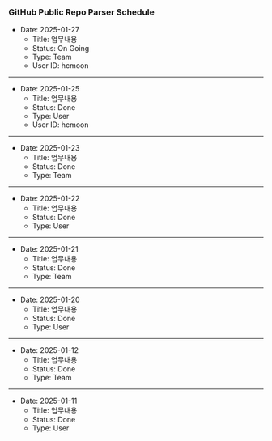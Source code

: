 ### GitHub Public Repo Parser Schedule

- Date: 2025-01-27
  - Title: 업무내용
  - Status: On Going
  - Type: Team
  - User ID: hcmoon

---
- Date: 2025-01-25
  - Title: 업무내용
  - Status: Done
  - Type: User
  - User ID: hcmoon

---
- Date: 2025-01-23
  - Title: 업무내용
  - Status: Done
  - Type: Team

---
- Date: 2025-01-22
  - Title: 업무내용
  - Status: Done
  - Type: User

---
- Date: 2025-01-21
  - Title: 업무내용
  - Status: Done
  - Type: Team

---
- Date: 2025-01-20
  - Title: 업무내용
  - Status: Done
  - Type: User

---
- Date: 2025-01-12
  - Title: 업무내용
  - Status: Done
  - Type: Team

---
- Date: 2025-01-11
  - Title: 업무내용
  - Status: Done
  - Type: User
